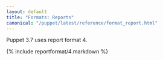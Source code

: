 ```yaml
---
layout: default
title: "Formats: Reports"
canonical: "/puppet/latest/reference/format_report.html"
---
```



Puppet 3.7 uses report format 4.

{% include reportformat/4.markdown %}
